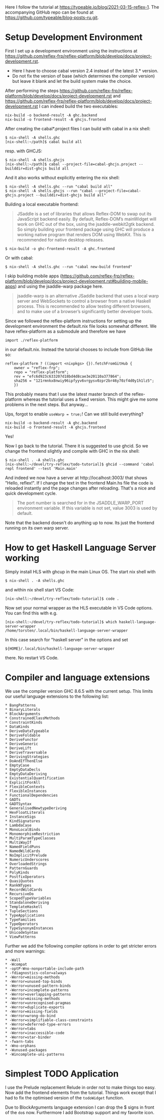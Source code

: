Here I follow the tutorial at https://typeable.io/blog/2021-03-15-reflex-1. The accompanying GitHub repo can be found at https://github.com/typeable/blog-posts-ru.git.

# Setup Development Environment

First I set up a development environment using the instructions at https://github.com/reflex-frp/reflex-platform/blob/develop/docs/project-development.rst.

- Here I have to choose cabal version 2.4 instead of the latest 3.\* version.
- Do not fix the version of base (which determines the compiler version) but leave it blank and let the build system make the choice.

After performing the steps https://github.com/reflex-frp/reflex-platform/blob/develop/docs/project-development.rst and https://github.com/reflex-frp/reflex-platform/blob/develop/docs/project-development.rst I can indeed build the two executables:

    nix-build -o backend-result -A ghc.backend
    nix-build -o frontend-result -A ghcjs.frontend

After creating the cabal\*.project files I can build with cabal in a nix shell:

    $ nix-shell -A shells.ghc
    [nix-shell:~/path]$ cabal build all

resp. with GHCJS:

    $ nix-shell -A shells.ghcjs
    [nix-shell:~/path]$ cabal --project-file=cabal-ghcjs.project --builddir=dist-ghcjs build all

And it also works without explicitly entering the nix shell:

    $ nix-shell -A shells.ghc --run "cabal build all"
    $ nix-shell -A shells.ghcjs --run "cabal --project-file=cabal-ghcjs.project --builddir=dist-ghcjs build all"

Building a local executable frontend:

> JSaddle is a set of libraries that allows Reflex-DOM to swap out its JavaScript backend easily. By default, Reflex-DOM’s mainWidget will work on GHC out of the box, using the jsaddle-webkit2gtk backend. So simply building your frontend package using GHC will produce a working native program that renders DOM using WebKit. This is recommended for native desktop releases.

    $ nix-build -o ghc-frontend-result -A ghc.frontend

Or with cabal:

    $ nix-shell -A shells.ghc --run "cabal new-build frontend"

I skip building mobile apps (https://github.com/reflex-frp/reflex-platform/blob/develop/docs/project-development.rst#building-mobile-apps) and using the jsaddle-warp package here.

> jsaddle-warp is an alternative JSaddle backend that uses a local warp server and WebSockets to control a browser from a native Haskell process. This is recommended to allow testing different browsers, and to make use of a browser’s significantly better developer tools.

Since we followed the reflex-platform instructions for setting up the development environment the default.nix file looks somewhat different. We have reflex-platform as a submodule and therefore we have

    import ./reflex-platform

in our default.nix. Instead the tutorial chooses to include from GitHub like so:

    reflex-platform ? ((import <nixpkgs> {}).fetchFromGitHub {
        owner = "reflex-frp";
        repo = "reflex-platform";
        rev = "efc6d923c633207d18bd4d8cae3e20110a377864";
        sha256 = "121rmnkx8nwiy96ipfyyv6vrgysv0zpr2br46y70zf4d0y1h1lz5";
        })

This probably means that I use the latest master branch of the reflex-platform whereas the tutorial uses a fixed version. This might give me some problems in the next steps. But anyway...

Ups, forgot to enable `useWarp = true;`! Can we still build everything?

    nix-build -o backend-result -A ghc.backend
    nix-build -o frontend-result -A ghcjs.frontend

Yes!

Now I go back to the tutorial. There it is suggested to use ghcid. So we change the frontend slightly and compile with GHC in the nix shell:

    $ nix-shell . -A shells.ghc
    [nix-shell:~/devel/try-reflex/todo-tutorial]$ ghcid --command 'cabal repl frontend' --test 'Main.main'

And indeed we now have a server at http://localhost:3003/ that shows "Hello, reflex!". If I change the text in the frontend Main.hs file the code is reloaded instantly and the page changes after reloading. That's a nice and quick development cycle.

> The port number is searched for in the JSADDLE_WARP_PORT environment variable. If this variable is not set, value 3003 is used by default.

Note that the backend doesn't do anything up to now. Its just the frontend running on its own warp server.

# How to get Haskell Language Server working

Simply install HLS with ghcup in the main Linux OS. The start nix shell with

    $ nix-shell . -A shells.ghc

and within nix shell start VS Code:

    [nix-shell:~/devel/try-reflex/todo-tutorial]$ code .

Now set your normal wrapper as the HLS executable in VS Code options. You can find this with e.g.

    [nix-shell:~/devel/try-reflex/todo-tutorial]$ which haskell-language-server-wrapper
    /home/torsten/.local/bin/haskell-language-server-wrapper

In this case search for "haskell server" in the options and set

    ${HOME}/.local/bin/haskell-language-server-wrapper

there. No restart VS Code.

# Compiler and language extensions

We use the compiler version GHC 8.6.5 with the current setup. This limits our useful language extensions to the following list:

    * BangPatterns
    * BinaryLiterals
    * BlockArguments
    * ConstrainedClassMethods
    * ConstraintKinds
    * DataKinds
    * DeriveDataTypeable
    * DeriveFoldable
    * DeriveFunctor
    * DeriveGeneric
    * DeriveLift
    * DeriveTraversable
    * DerivingStrategies
    * DoAndIfThenElse
    * EmptyCase
    * EmptyDataDecls
    * EmptyDataDeriving
    * ExistentialQuantification
    * ExplicitForAll
    * FlexibleContexts
    * FlexibleInstances
    * FunctionalDependencies
    * GADTs
    * GADTSyntax
    * GeneralisedNewtypeDeriving
    * HexFloatLiterals
    * InstanceSigs
    * KindSignatures
    * LambdaCase
    * MonoLocalBinds
    * MonomorphismRestriction
    * MultiParamTypeClasses
    * MultiWayIf
    * NamedFieldPuns
    * NamedWildCards
    * NoImplicitPrelude
    * NumericUnderscores
    * OverloadedStrings
    * PatternGuards
    * PolyKinds
    * PostfixOperators
    * QuasiQuotes
    * RankNTypes
    * RecordWildCards
    * RecursiveDo
    * ScopedTypeVariables
    * StandaloneDeriving
    * TemplateHaskell
    * TupleSections
    * TypeApplications
    * TypeFamilies
    * TypeOperators
    * TypeSynonymInstances
    * UnicodeSyntax
    * ViewPatterns

Further we add the following compiler options in order to get stricter errors and more warnings:

    * -Wall
    * -Wcompat
    * -optP-Wno-nonportable-include-path
    * -fdiagnostics-color=always
    * -Werror=missing-methods
    * -Werror=unused-top-binds
    * -Werror=unused-pattern-binds
    * -Werror=incomplete-patterns
    * -Werror=overlapping-patterns
    * -Werror=missing-methods
    * -Werror=unrecognised-pragmas
    * -Werror=duplicate-exports
    * -Werror=missing-fields
    * -Werror=wrong-do-bind
    * -Werror=simplifiable-class-constraints
    * -Werror=deferred-type-errors
    * -Werror=tabs
    * -Werror=inaccessible-code
    * -Werror=star-binder
    * -fwarn-tabs
    * -Wno-orphans
    * -Wunused-packages
    * -Wincomplete-uni-patterns

# Simplest TODO Application

I use the Prelude replacement Relude in order not to make things too easy. Now add the frontend elements 
from the tutorial. Things work except that I had to fix the optimised version of the `todoWidget` function.

Due to BlockArguments language extension I can drop the $ signs in front of the `do`s now. Furthermore I 
add Bootstrap support and my favorite icon.
